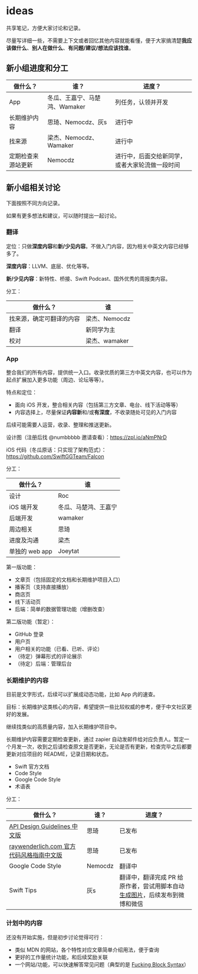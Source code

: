# ideas
共享笔记，方便大家讨论和记录。

尽量写详细一些，不需要上下文或者回忆其他内容就能看懂，便于大家搞清楚**我应该做什么**、**别人在做什么**、**有问题/建议/想法应该找谁**。

## 新小组进度和分工

|做什么？|谁？|进度？|
|---|---|---|
|App|冬瓜、王嘉宁、马楚鸿、Wamaker|列任务，认领并开发|
|长期维护内容|思琦、Nemocdz、灰s|进行中|
|找来源|梁杰、Nemocdz、Wamaker|进行中|
|定期检查来源站更新|Nemocdz|进行中，后面交给新同学，或者大家轮流做一段时间|

## 新小组相关讨论

下面按照不同方向记录。

如果有更多想法和建议，可以随时提出一起讨论。

### 翻译

定位：只做**深度内容**和**新/少见内容**。不做入门内容，因为相关中英文内容已经够多了。

**深度内容**：LLVM、底层、优化等等。

**新/少见内容**：新特性、桥接、Swift Podcast、国外优秀的周报类内容。

分工：

|做什么？|谁|
|---|---|
|找来源，确定可翻译的内容|梁杰、Nemocdz|
|翻译|新同学为主|
|校对|梁杰、wamaker|

### App

整合我们的所有内容，提供统一入口。收录优质的第三方中英文内容，也可以作为起点扩展加入更多功能（周边、论坛等等）。

特点和定位：
- 面向 iOS 开发，整合相关内容（包括第三方文章、电台、线下活动等等）
- 内容选择上，尽量保证**内容新**和/或**有深度**，不收录随处可见的入门内容

后续可能需要人运营，收录、整理和推送更新。

设计图（注册后找 @numbbbbb 邀请查看）：https://zpl.io/aNmPNrD

iOS 代码（冬瓜原话：只实现了架构范式）：https://github.com/SwiftGGTeam/Falcon

分工：

|做什么？|谁|
|---|---|
|设计|Roc|
|iOS 端开发|冬瓜、马楚鸿、王嘉宁|
|后端开发|wamaker|
|周边相关|思琦|
|进度及沟通|梁杰|
|单独的 web app|Joeytat|

第一版功能：
- 文章页（包括固定的文档和长期维护项目入口）
- 播客页（支持直接播放）
- 商店页
- 线下活动页
- 后端：简单的数据管理功能（增删改查）

第二版功能（暂定）：
- GitHub 登录
- 用户页
- 用户相关的功能（已看、已听、评论）
- （待定）弹幕形式的评论展示
- （待定）后端：管理后台

### 长期维护的内容

目前是文字形式，后续可以扩展成动态功能，比如 App 内的速查。

目标：长期维护这类核心的内容，希望提供一些比较权威的参考，便于中文社区更好的发展。

继续找类似的高质量内容，加入长期维护项目中。

长期维护内容需要定期检查更新，通过 zapier 自动发邮件给对应负责人。暂定一个月发一次，收到之后请检查原文是否更新，无论是否有更新，检查完毕之后都要更新对应项目的 README，记录日期和状态。

- Swift 官方文档
- Code Style
- Google Code Style
- 术语表

分工：

|做什么？|谁？|进度？|
|---|---|---|
|[API Design Guidelines 中文版](https://github.com/SketchK/the-swift-api-design-guidelines-in-chinese)|思琦|已发布|
|[raywenderlich.com 官方代码风格指南中文版](https://github.com/SketchK/swift-style-guide-by-raywenderlich-in-chinese)|思琦|已发布|
|Google Code Style|Nemocdz|翻译中|
|Swift Tips|灰s|翻译中，翻译完成 PR 给原作者，尝试用脚本自动[生成图片](https://github.com/dawnlabs/carbon)，后续发布到微博和微信|

### 计划中的内容

还没有开始实施，但是初步讨论觉得可行：

- 类似 MDN 的网站，各个特性对应文章简单介绍用法，便于查询
- 更好的工作量统计功能，和后续奖励关联
- 一个网站/功能，可以快速解答常见问题（典型的是 [Fucking Block Syntax](http://fuckingblocksyntax.com/)）
